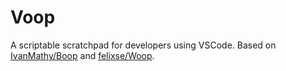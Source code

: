 # Voop
A scriptable scratchpad for developers using VSCode. Based on [IvanMathy/Boop](https://github.com/IvanMathy/Boop) and [felixse/Woop](https://github.com/felixse/Woop).
